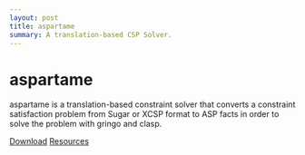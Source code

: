 ```yaml
---
layout: post
title: aspartame
summary: A translation-based CSP Solver.
---
```


# aspartame

aspartame is a translation-based constraint solver that converts
a constraint satisfaction problem from Sugar or XCSP format to
ASP facts in order to solve the problem with gringo and clasp.

[Download](https://sourceforge.net/p/potassco/code/HEAD/tree/trunk/aspartame/release/)
[Resources](http://www.cs.uni-potsdam.de/aspartame/)

